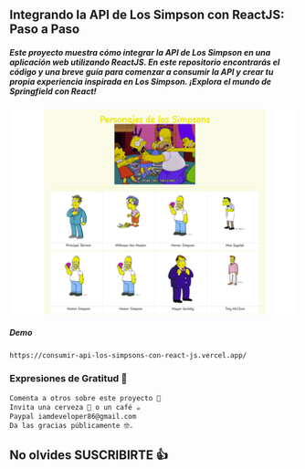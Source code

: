 ## Integrando la API de Los Simpson con ReactJS: Paso a Paso

##### Este proyecto muestra cómo integrar la API de Los Simpson en una aplicación web utilizando ReactJS. En este repositorio encontrarás el código y una breve guía para comenzar a consumir la API y crear tu propia experiencia inspirada en Los Simpson. ¡Explora el mundo de Springfield con React!

![](https://raw.githubusercontent.com/urian121/imagenes-proyectos-github/master/consumir-api-los-Simpson-con-ReactJS.png)

##### Demo

    https://consumir-api-los-simpsons-con-react-js.vercel.app/
    

### Expresiones de Gratitud 🎁

    Comenta a otros sobre este proyecto 📢
    Invita una cerveza 🍺 o un café ☕
    Paypal iamdeveloper86@gmail.com
    Da las gracias públicamente 🤓.

## No olvides SUSCRIBIRTE 👍
